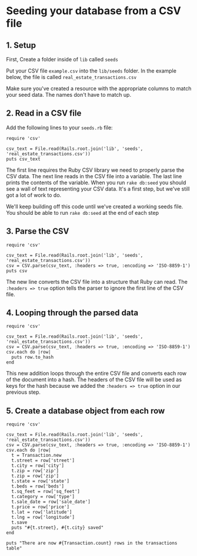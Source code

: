 # Seeding your database from a CSV file

## 1. Setup

First, Create a folder inside of `lib` called `seeds`

Put your CSV file `example.csv` into the `lib/seeds` folder. In the example below, the file is called `real_estate_transactions.csv`

Make sure you've created a resource with the appropriate columns to match your seed data. The names don't have to match up. 

## 2. Read in a CSV file

Add the following lines to your `seeds.rb` file:

    require 'csv'

    csv_text = File.read(Rails.root.join('lib', 'seeds', 'real_estate_transactions.csv'))
    puts csv_text

The first line requires the Ruby CSV library we need to properly parse the CSV data. The next line reads in the CSV file into a variable. The last line prints the contents of the variable. When you run `rake db:seed` you should see a wall of text representing your CSV data. It's a first step, but we've still got a lot of work to do. 

We'll keep building off this code until we've created a working seeds file. You should be able to run `rake db:seed` at the end of each step

## 3. Parse the CSV

    require 'csv'

    csv_text = File.read(Rails.root.join('lib', 'seeds', 'real_estate_transactions.csv'))
    csv = CSV.parse(csv_text, :headers => true, :encoding => 'ISO-8859-1')
    puts csv

The new line converts the CSV file into a structure that Ruby can read. The `:headers => true` option tells the parser to ignore the first line of the CSV file. 

## 4. Looping through the parsed data

    require 'csv'

    csv_text = File.read(Rails.root.join('lib', 'seeds', 'real_estate_transactions.csv'))
    csv = CSV.parse(csv_text, :headers => true, :encoding => 'ISO-8859-1')
    csv.each do |row|
      puts row.to_hash
    end

This new addition loops through the entire CSV file and converts each row of the document into a hash. The headers of the CSV file will be used as keys for the hash because we added the `:headers => true` option in our previous step.

## 5. Create a database object from each row

    require 'csv'

    csv_text = File.read(Rails.root.join('lib', 'seeds', 'real_estate_transactions.csv'))
    csv = CSV.parse(csv_text, :headers => true, :encoding => 'ISO-8859-1')
    csv.each do |row|
      t = Transaction.new
      t.street = row['street']
      t.city = row['city']
      t.zip = row['zip']
      t.zip = row['zip']
      t.state = row['state']
      t.beds = row['beds']
      t.sq_feet = row['sq_feet']
      t.category = row['type']
      t.sale_date = row['sale_date']
      t.price = row['price']
      t.lat = row['latitude']
      t.lng = row['longitude']
      t.save
      puts "#{t.street}, #{t.city} saved"
    end

    puts "There are now #{Transaction.count} rows in the transactions table"
